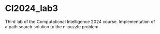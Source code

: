 # CI2024_lab3
Third lab of the Computational Intelligence 2024 course. Implementation of a path search solution to the n-puzzle problem.
